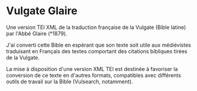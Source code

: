 # Vulgate Glaire
Une version TEI XML de la traduction française de la Vulgate (Bible latine) par l'Abbé Glaire (†1879).

J'ai converti cette Bible en espérant que son texte soit utile aux médiévistes traduisant en Français des textes 
comportant des citations bibliques tirées de la Vulgate. 

La mise à disposition d'une version XML TEI est destinée à 
favoriser la conversion de ce texte en d'autres formats, compatibles avec différents outils de travail sur la Bible
(Vulsearch, notamment). 
